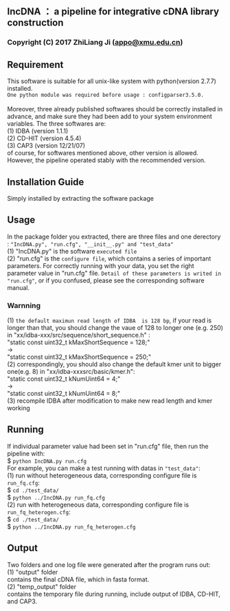 ## IncDNA ： a pipeline for integrative cDNA library construction
### Copyright (C) 2017 ZhiLiang Ji (appo@xmu.edu.cn)
## Requirement
This software is suitable for all unix-like system with python(version 2.7.7) installed.<br>
`One python module was required before usage : configparser3.5.0.`<br><br>
Moreover, three already published softwares should be correctly installed in advance, and
make sure they had been add to your system environment variables. The three softwares are:<br>
(1) IDBA (version 1.1.1) <br>
(2) CD-HIT (version 4.5.4) <br>
(3) CAP3 (version 12/21/07) <br>
of course, for softwares mentioned above, other version is allowed. However, the pipeline operated
stably with the recommended version. <br>
## Installation Guide
Simply installed by extracting the software package
## Usage
In the package folder you extracted, there are three files and one derectory : `"IncDNA.py", "run.cfg", "__init__.py" and "test_data"`<br>
(1) "IncDNA.py" is the software `executed file`<br>
(2) "run.cfg" is the `configure file`, which contains a series of important parameters. For correctly running with your data, you set the right parameter value in "run.cfg" file. `Detail of these parameters is writed in "run.cfg"`, or if you confused, please see the corresponding software manual.
### Warnning
(1) `the default maximun read length of IDBA  is 128 bp`, if your read is longer than that, you should change
the vaue of 128 to longer one (e.g. 250) in "xx/idba-xxx/src/sequence/short_sequence.h" : <br>
"static const uint32_t kMaxShortSequence = 128;"<br>
-><br>
"static const uint32_t kMaxShortSequence = 250;" <br>
(2) correspondingly, you should also change the default kmer unit to bigger one(e.g. 8) in "xx/idba-xxxsrc/basic/kmer.h":<br>
"static const uint32_t kNumUint64 = 4;"<br>
-><br>
"static const uint32_t kNumUint64 = 8;"<br>
(3) recompile IDBA after modification to make new read length and kmer working <br>
## Running
If individual parameter value had been set in "run.cfg" file, then run the pipeline with: <br>
$ `python IncDNA.py run.cfg`<br>
For example, you can make a test running with datas in `"test_data"`:<br>
(1) run without heterogeneous data, corresponding configure file is `run_fq.cfg`:<br>
$ `cd ./test_data/`<br>
$ `python ../IncDNA.py run_fq.cfg` <br>
(2) run with heterogeneous data, corresponding configure file is `run_fq_heterogen.cfg`:<br>
$ `cd ./test_data/`<br>
$ `python ../IncDNA.py run_fq_heterogen.cfg` <br>
## Output
Two folders and one log file were generated after the program runs out: <br>
(1) "output" folder <br>
    contains the final cDNA file, which in fasta format.<br>
(2) "temp_output" folder<br>
    contains the temporary file during running, include output of IDBA, CD-HIT, and CAP3. <br>
